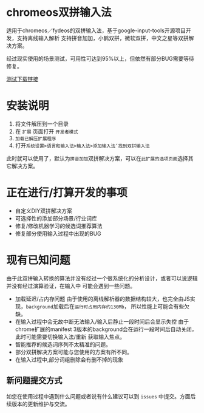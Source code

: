 # chromeos双拼输入法

适用于chromeos／fydeos的双拼输入法，基于google-input-tools开源项目开发，支持离线输入解析
支持拼音加加，小鹤双拼，微软双拼，中文之星等双拼解决方案。

经过现实使用的场景测试，可用性可达到95%以上，但依然有部分BUG需要等待修复。

[测试下载链接](https://github.com/zhangkaiser/chromeos-shuangpin-ime/releases/0.0.1)


# 安装说明
1. 将文件解压到一个目录
2. 在 `扩展` 页面打开 `开发者模式`
3. `加载已解压扩展程序`
4. 打开`系统设置>语言和输入法>输入法>添加输入法‘找到双拼输入法 `

此时就可以使用了，默认为`拼音加加`双拼解决方案，可以在`此扩展的选项页面`选择其它解决方案。


# 正在进行/打算开发的事项

- 自定义DIY双拼解决方案
- 可选择性的添加部分场景/行业词库
- 修复/修改机器学习的候选词推荐算法
- 修复部分使用输入过程中出现的BUG

# 现有已知问题

由于此双拼输入转换的算法并没有经过一个很系统化的分析设计，或者可以说逻辑并没有经过演算验证，在输入中
可能会遇到一些问题。

- 加载延迟/占内存问题
由于使用的离线解析器的数据结构较大，也完全由JS实现，`background`加载后在`运行时占用内存约130Mb`，
所以性能上可能会有些欠缺。
- 在输入过程中会无故中断无法输入/输入后静止一段时间后会显示失控
由于chrome扩展的manifest 3版本的background会在运行一段时间后自动关闭，此时可能需要切换输入法/重新
获取输入焦点。
- 智能推荐的候选词序列不太精准的问题。
- 部分双拼解决方案可能与您使用的方案有所不同。
- 在输入过程中,部分词组删除会有删不掉的现象

## 新问题提交方式

如您在使用过程中遇到什么问题或者说有什么建议可以到 `issues` 中提交。方面后续版本的更新维护与交流。
